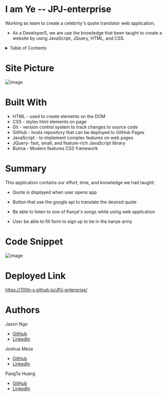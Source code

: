 # I am Ye -- JPJ-enterprise 
Working as team to create a celebrity's quote translator web application, 

- As a DeveloperS, we are use the knowledge that been taught to create a website by using JavaScript, JQuery, HTML, and CSS.


<!-- TABLE OF CONTENTS -->
<details>
  <summary>Table of Contents</summary>
    <li><a href="#summary">Summary</a> </li>
    <li><a href="#built-with">Built With</a></li>
    <li><a href="#authors">Contact</a></li>
</details>

# Site Picture
![image](https://user-images.githubusercontent.com/87446864/149490614-c261f3a0-f773-4565-8a0f-0f97eaac191f.png)

# Built With
- HTML - used to create elements on the DOM
- CSS - styles html elements on page
- Git - version control system to track changes to source code
- GitHub - hosts repository that can be deployed to GitHub Pages
- JavaScript -  to implement complex features on web pages
- JQuery- fast, small, and feature-rich JavaScript library
- Bulma  - Modern features CSS framework

# Summary
This application contains our effort, time, and knowledge we had taught:

- Quote is displayed when user opens app

- Button that use the google api to translate the desired quote

- Be able to listen to one of Kanye's songs while using web application

- User be able to fill form to  sign up to be in the kanye army 

# Code Snippet
![image](https://user-images.githubusercontent.com/87446864/149490532-3157f926-05d2-4548-9501-57287ed76956.png)


# Deployed Link
https://705h-s.github.io/JPJ-enterprise/

# Authors

Jason Ngo
- <a href ="">GitHub</a>
- <a href ="">LinkedIn</a>

Joshua Meza
- <a href ="">GitHub</a>
- <a href ="">LinkedIn</a>

PangTa Huang
- <a href ="https://github.com/willyhuang18/HomeWork">GitHub</a>
- <a href ="https://www.linkedin.com/feed/">LinkedIn</a>
